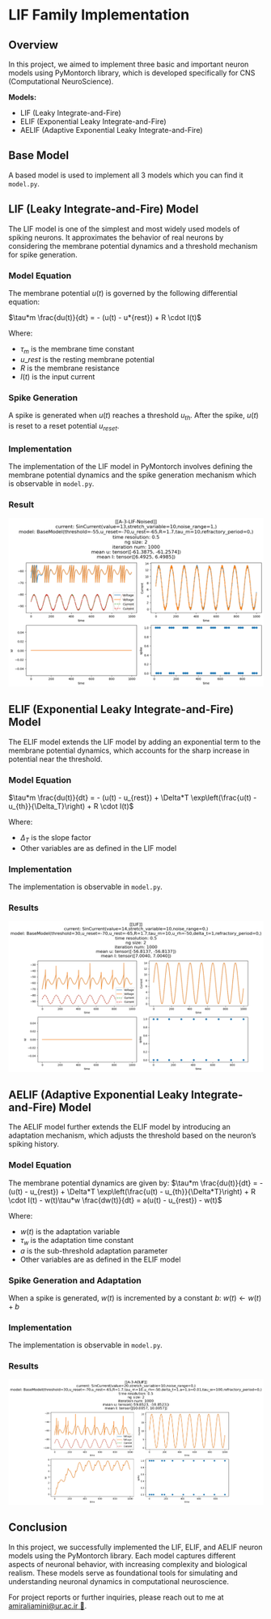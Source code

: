 # LIF Family Implementation

## Overview

In this project, we aimed to implement three basic and important neuron models using PyMontorch library, which is developed specifically for CNS (Computational NeuroScience).

**Models:**

- LIF (Leaky Integrate-and-Fire)
- ELIF (Exponential Leaky Integrate-and-Fire)
- AELIF (Adaptive Exponential Leaky Integrate-and-Fire)

## Base Model

A based model is used to implement all 3 models which you can find it `model.py`.

## LIF (Leaky Integrate-and-Fire) Model

The LIF model is one of the simplest and most widely used models of spiking neurons. It approximates the behavior of real neurons by considering the membrane potential dynamics and a threshold mechanism for spike generation.

### Model Equation

The membrane potential $u(t)$ is governed by the following differential equation:

$\tau*m \frac{du(t)}{dt} = - (u(t) - u*{rest}) + R \cdot I(t)$

Where:

- $\tau_m$ is the membrane time constant
- $u\_{rest}$ is the resting membrane potential
- $R$ is the membrane resistance
- $I(t)$ is the input current

### Spike Generation

A spike is generated when $u(t)$ reaches a threshold $u_{th}$. After the spike, $u(t)$ is reset to a reset potential $u_{reset}$.

### Implementation

The implementation of the LIF model in PyMontorch involves defining the membrane potential dynamics and the spike generation mechanism which is observable in `model.py`.

### Result

![LIF](./someResults/LIF.png)

## ELIF (Exponential Leaky Integrate-and-Fire) Model

The ELIF model extends the LIF model by adding an exponential term to the membrane potential dynamics, which accounts for the sharp increase in potential near the threshold.

### Model Equation

$\tau*m \frac{du(t)}{dt} = - (u(t) - u_{rest}) + \Delta*T \exp\left(\frac{u(t) - u_{th}}{\Delta_T}\right) + R \cdot I(t)$

Where:

- $\Delta_T$ is the slope factor
- Other variables are as defined in the LIF model

### Implementation

The implementation is observable in `model.py`.

### Results

![ELIF](./someResults/ELIF.png)

## AELIF (Adaptive Exponential Leaky Integrate-and-Fire) Model

The AELIF model further extends the ELIF model by introducing an adaptation mechanism, which adjusts the threshold based on the neuron’s spiking history.

### Model Equation

The membrane potential dynamics are given by:
$\tau*m \frac{du(t)}{dt} = - (u(t) - u_{rest}) + \Delta*T \exp\left(\frac{u(t) - u_{th}}{\Delta*T}\right) + R \cdot I(t) - w(t)\tau*w \frac{dw(t)}{dt} = a(u(t) - u_{rest}) - w(t)$

Where:

- $w(t)$ is the adaptation variable
- $\tau_w$ is the adaptation time constant
- $a$ is the sub-threshold adaptation parameter
- Other variables are as defined in the ELIF model

### Spike Generation and Adaptation

When a spike is generated, $w(t)$ is incremented by a constant $b$:
$w(t) \leftarrow w(t) + b$

### Implementation

The implementation is observable in `model.py`.

### Results

![AELIF](./someResults/AELIF.png)

## Conclusion

In this project, we successfully implemented the LIF, ELIF, and AELIF neuron models using the PyMontorch library. Each model captures different aspects of neuronal behavior, with increasing complexity and biological realism. These models serve as foundational tools for simulating and understanding neuronal dynamics in computational neuroscience.

For project reports or further inquiries, please reach out to me at [amiraliamini@ur.ac.ir 📨](mailto:amiraliamini@ur.ac.ir).
